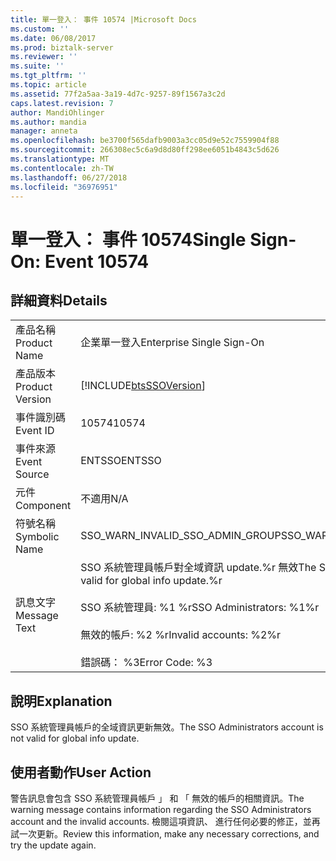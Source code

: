 ```yaml
---
title: 單一登入： 事件 10574 |Microsoft Docs
ms.custom: ''
ms.date: 06/08/2017
ms.prod: biztalk-server
ms.reviewer: ''
ms.suite: ''
ms.tgt_pltfrm: ''
ms.topic: article
ms.assetid: 77f2a5aa-3a19-4d7c-9257-89f1567a3c2d
caps.latest.revision: 7
author: MandiOhlinger
ms.author: mandia
manager: anneta
ms.openlocfilehash: be3700f565dafb9003a3cc05d9e52c7559904f88
ms.sourcegitcommit: 266308ec5c6a9d8d80ff298ee6051b4843c5d626
ms.translationtype: MT
ms.contentlocale: zh-TW
ms.lasthandoff: 06/27/2018
ms.locfileid: "36976951"
---
```

# <a name="single-sign-on-event-10574"></a><span data-ttu-id="5802b-102">單一登入： 事件 10574</span><span class="sxs-lookup"><span data-stu-id="5802b-102">Single Sign-On: Event 10574</span></span>
## <a name="details"></a><span data-ttu-id="5802b-103">詳細資料</span><span class="sxs-lookup"><span data-stu-id="5802b-103">Details</span></span>  
  
|                 |                                                                                                                                                                          |
|-----------------|--------------------------------------------------------------------------------------------------------------------------------------------------------------------------|
|  <span data-ttu-id="5802b-104">產品名稱</span><span class="sxs-lookup"><span data-stu-id="5802b-104">Product Name</span></span>   |                                                                        <span data-ttu-id="5802b-105">企業單一登入</span><span class="sxs-lookup"><span data-stu-id="5802b-105">Enterprise Single Sign-On</span></span>                                                                         |
| <span data-ttu-id="5802b-106">產品版本</span><span class="sxs-lookup"><span data-stu-id="5802b-106">Product Version</span></span> |                                                        [!INCLUDE[btsSSOVersion](../includes/btsssoversion-md.md)]                                                        |
|    <span data-ttu-id="5802b-107">事件識別碼</span><span class="sxs-lookup"><span data-stu-id="5802b-107">Event ID</span></span>     |                                                                                  <span data-ttu-id="5802b-108">10574</span><span class="sxs-lookup"><span data-stu-id="5802b-108">10574</span></span>                                                                                   |
|  <span data-ttu-id="5802b-109">事件來源</span><span class="sxs-lookup"><span data-stu-id="5802b-109">Event Source</span></span>   |                                                                                  <span data-ttu-id="5802b-110">ENTSSO</span><span class="sxs-lookup"><span data-stu-id="5802b-110">ENTSSO</span></span>                                                                                  |
|    <span data-ttu-id="5802b-111">元件</span><span class="sxs-lookup"><span data-stu-id="5802b-111">Component</span></span>    |                                                                                   <span data-ttu-id="5802b-112">不適用</span><span class="sxs-lookup"><span data-stu-id="5802b-112">N/A</span></span>                                                                                    |
|  <span data-ttu-id="5802b-113">符號名稱</span><span class="sxs-lookup"><span data-stu-id="5802b-113">Symbolic Name</span></span>  |                                                                     <span data-ttu-id="5802b-114">SSO_WARN_INVALID_SSO_ADMIN_GROUP</span><span class="sxs-lookup"><span data-stu-id="5802b-114">SSO_WARN_INVALID_SSO_ADMIN_GROUP</span></span>                                                                     |
|  <span data-ttu-id="5802b-115">訊息文字</span><span class="sxs-lookup"><span data-stu-id="5802b-115">Message Text</span></span>   | <span data-ttu-id="5802b-116">SSO 系統管理員帳戶對全域資訊 update.%r 無效</span><span class="sxs-lookup"><span data-stu-id="5802b-116">The SSO Administrators account is not valid for global info update.%r</span></span><br /><br /> <span data-ttu-id="5802b-117">SSO 系統管理員: %1 %r</span><span class="sxs-lookup"><span data-stu-id="5802b-117">SSO Administrators: %1%r</span></span><br /><br /> <span data-ttu-id="5802b-118">無效的帳戶: %2 %r</span><span class="sxs-lookup"><span data-stu-id="5802b-118">Invalid accounts: %2%r</span></span><br /><br /> <span data-ttu-id="5802b-119">錯誤碼： %3</span><span class="sxs-lookup"><span data-stu-id="5802b-119">Error Code: %3</span></span> |
  
## <a name="explanation"></a><span data-ttu-id="5802b-120">說明</span><span class="sxs-lookup"><span data-stu-id="5802b-120">Explanation</span></span>  
 <span data-ttu-id="5802b-121">SSO 系統管理員帳戶的全域資訊更新無效。</span><span class="sxs-lookup"><span data-stu-id="5802b-121">The SSO Administrators account is not valid for global info update.</span></span>  
  
## <a name="user-action"></a><span data-ttu-id="5802b-122">使用者動作</span><span class="sxs-lookup"><span data-stu-id="5802b-122">User Action</span></span>  
 <span data-ttu-id="5802b-123">警告訊息會包含 SSO 系統管理員帳戶 」 和 「 無效的帳戶的相關資訊。</span><span class="sxs-lookup"><span data-stu-id="5802b-123">The warning message contains information regarding the SSO Administrators account and the invalid accounts.</span></span> <span data-ttu-id="5802b-124">檢閱這項資訊、 進行任何必要的修正，並再試一次更新。</span><span class="sxs-lookup"><span data-stu-id="5802b-124">Review this information, make any necessary corrections, and try the update again.</span></span>